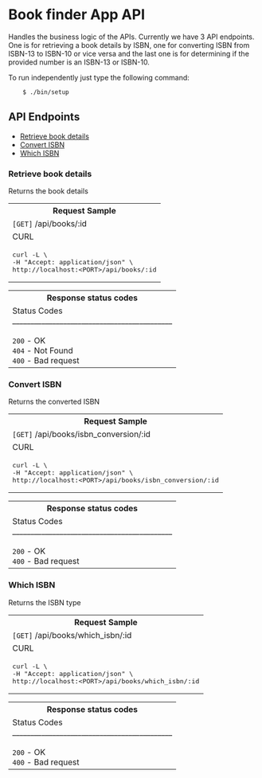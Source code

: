 # Book finder App API
Handles the business logic of the APIs. Currently we have 3 API endpoints. One is for retrieving a book details by ISBN, one for converting ISBN from ISBN-13 to ISBN-10 or vice versa and the last one is for determining if the provided number is an ISBN-13 or ISBN-10.

To run independently just type the following command:
```sh
    $ ./bin/setup
```

## API Endpoints
- <a href="#retrieve-book-details">Retrieve book details</a>
- <a href="#convert-isbn">Convert ISBN</a>
- <a href="#which-isbn">Which ISBN</a>

### Retrieve book details
Returns the book details

<table>
    <tr>
        <th>Request Sample</th>
    </tr>
    <tr>
        <td><code>[GET]</code> /api/books/:id</td>
    </tr>
    <tr>
        <td>CURL</td>
    </tr>
    <tr>
        <td>
            <pre>
curl -L \
-H "Accept: application/json" \
http://localhost:&lt;PORT&gt;/api/books/:id</pre>
        </td>
    </tr>
</table>

<table>
    <tr>
        <th>Response status codes</th>
    </tr>
    <tr>
        <td>
            Status Codes<br />
            ____________________________________________<br /><br />
            <code>200</code> - OK<br />
            <code>404</code> - Not Found<br />
            <code>400</code> - Bad request<br />
        </td>
    </tr>
</table>

### Convert ISBN
Returns the converted ISBN

<table>
    <tr>
        <th>Request Sample</th>
    </tr>
    <tr>
        <td><code>[GET]</code> /api/books/isbn_conversion/:id</td>
    </tr>
    <tr>
        <td>CURL</td>
    </tr>
    <tr>
        <td>
            <pre>
curl -L \
-H "Accept: application/json" \
http://localhost:&lt;PORT&gt;/api/books/isbn_conversion/:id</pre>
        </td>
    </tr>
</table>

<table>
    <tr>
        <th>Response status codes</th>
    </tr>
    <tr>
        <td>
            Status Codes<br />
            ____________________________________________<br /><br />
            <code>200</code> - OK<br />
            <code>400</code> - Bad request<br />
        </td>
    </tr>
</table>

### Which ISBN
Returns the ISBN type

<table>
    <tr>
        <th>Request Sample</th>
    </tr>
    <tr>
        <td><code>[GET]</code> /api/books/which_isbn/:id</td>
    </tr>
    <tr>
        <td>CURL</td>
    </tr>
    <tr>
        <td>
            <pre>
curl -L \
-H "Accept: application/json" \
http://localhost:&lt;PORT&gt;/api/books/which_isbn/:id</pre>
        </td>
    </tr>
</table>

<table>
    <tr>
        <th>Response status codes</th>
    </tr>
    <tr>
        <td>
            Status Codes<br />
            ____________________________________________<br /><br />
            <code>200</code> - OK<br />
            <code>400</code> - Bad request<br />
        </td>
    </tr>
</table>
